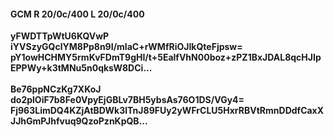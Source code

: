 #### GCM R 20/0c/400 L 20/0c/400
**yFWDTTpWtU6KQVwP**<br/>**iYVSzyGQclYM8Pp8n9I/mlaC+rWMfRiOJIkQteFjpsw=**<br/>**pY1owHCHMY5rmKvFDmT9gHI/t+5EalfVhN00boz+zPZ1BxJDAL8qcHJIpEPPWy+k3tMNu5n0qksW8DCi...**<br/><br/>
**Be76ppNCzKg7XKoJ**<br/>**do2plOiF7b8Fe0VpyEjGBLv7BH5ybsAs76O1DS/VGy4=**<br/>**Fj963LimDQ4KZjAtBDWk3lTnJ89FUy2yWFrCLU5HxrRBVtRmnDDdfCaxXJJhGmPJhfvuq9QzoPznKpQB...**
